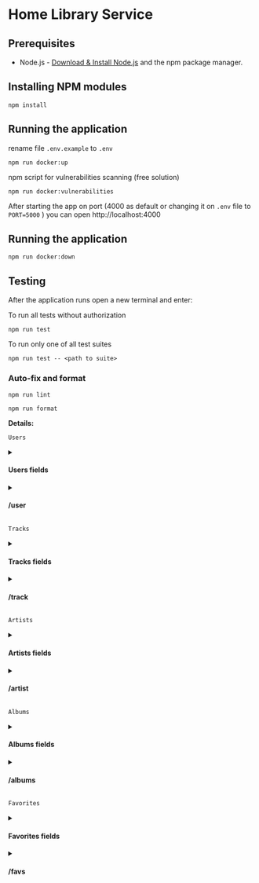 # Home Library Service

## Prerequisites

- Node.js - [Download & Install Node.js](https://nodejs.org/en/download/) and the npm package manager.

## Installing NPM modules

```
npm install
```

## Running the application

rename file `.env.example` to `.env`

```
npm run docker:up
```

npm script for vulnerabilities scanning (free solution)

```
npm run docker:vulnerabilities
```

After starting the app on port (4000 as default or changing it on `.env` file to `PORT=5000` ) you can open http://localhost:4000

## Running the application

```
npm run docker:down
```

## Testing

After the application runs open a new terminal and enter:

To run all tests without authorization

```
npm run test
```

To run only one of all test suites

```
npm run test -- <path to suite>
```

### Auto-fix and format

```
npm run lint
```

```
npm run format
```

**Details:**

`Users`

<details>
<summary><h4>Users fields</h4></summary>
<pre>
  {
    id: string; // uuid v4
    login: string;
    password: string;
    version: number; // integer number, increments on update
    createdAt: number; // timestamp of creation
    updatedAt: number; // timestamp of last update
  }
</pre>
</details>
<details>
<summary><h4>/user</h4></summary>

The user's password does not exist from the server response.

- `GET /user` - get all users
  - Server answer with `status code` **200** and all users records
- `GET /user/:id` - get single user by id

  - Server answer with `status code` **200** and record with `id === userId` if it exists
  - Server answer with `status code` **400** if `userId` is invalid (not `uuid`)
  - Server answer with `status code` **404** if a record with `id === userId` doesn't exist

- `POST /user` - create a user

  ```javascript
  {
    login: string;
    password: string;
  }
  ```

  - Server answer with `status code` **201** and newly created record if the request is valid
  - Server answer with `status code` **400** if request `body` does not contain **required** fields

- `PUT /user/:id` - update the user's password
  ```javascript
  {
    oldPassword: string; // previous password
    newPassword: string; // new password
  }
  ```
  - Server answer with` status code` **200** and updated record if request is valid
  - Server answer with` status code` **400** if `userId` is invalid (not `uuid`)
  - Server answer with` status code` **404** if a record with `id === userId` doesn't exist
  - Server answer with` status code` **403** if `oldPassword` is wrong
- `DELETE /user/:id` - delete the user

  - Server answer with `status code` **204** if the record is found and deleted
  - Server answer with `status code` **400** if `userId` is invalid (not `uuid`)
  - Server answer with `status code` **404** if record with `id === userId` doesn't exist
  </details>

`Tracks`

<details>
<summary><h4>Tracks fields</h4></summary>
<pre>
  {
    id: string; // uuid v4
    name: string;
    artistId: string | null; // refers to Artist
    albumId: string | null; // refers to Album
    duration: number; // integer number
  }
</pre>
</details>

<details>
<summary><h4>/track</h4></summary>

- `GET /track` - get all tracks
  - Server answer with `status code` **200** and all tracks records
- `GET /track/:id` - get a single track by id
  - Serveshould answer with `status code` **200** and record with `id === trackId` if it exists
  - Server answer with `status code` **400** if `trackId` is invalid (not `uuid`)
  - Server answer with `status code` **404** if record with `id === trackId` doesn't exist
- `POST /track` - create a new track

  ```javascript
  {
    name: string;
    artistId: string;
    albumId: string;
    duration: number;
  }
  ```

  - Server answer with `status code` **201** and newly created record if the request is valid
  - Server answer with `status code` **400** if request `body` does not contain **required** fields

- `PUT /track/:id` - update track info

  ```javascript
  optional fields{
    name: string;
    artistId: string;
    albumId: string;
    duration: number;
  }
  ```

  - Server answer with` status code` **200** and updated record if the request is valid
  - Server answer with` status code` **400** if `trackId` is invalid (not `uuid`)
  - Server answer with` status code` **404** if a record with `id === trackId` doesn't exist

- `DELETE /track/:id` - delete track

  - Server answer with `status code` **204** if the record is found and deleted
  - Server answer with `status code` **400** if `trackId` is invalid (not `uuid`)
  - Server answer with `status code` **404** if a record with `id === trackId` doesn't exist
  </details>

`Artists`

<details>
<summary><h4>Artists fields</h4></summary>
<pre>
{
  id: string; // uuid v4
  name: string;
  grammy: boolean;
}
</pre>
</details>

<details>
<summary><h4>/artist</h4></summary>

- `GET /artist` - get all artists
  - Server answer with `status code` **200** and all artist's records
- `GET /artist/:id` - get a single artist by id
  - Server answer with `status code` **200** and record with `id === artistId` if it exists
  - Server answer with `status code` **400** if `artistId` is invalid (not `uuid`)
  - Server answer with `status code` **404** if a record with `id === artistId` doesn't exist
- `POST /artist` - create a new artist

```javascript
{
  name: string;
  grammy: boolean;
}
```

- Server answer with `status code` **201** and newly created record if the request is valid
- Server answer with `status code` **400** if request `body` does not contain **required** fields
- `PUT /artist/:id` - update artist info

```javascript
{
  name: string;
  grammy: boolean;
}
```

- Server answer with` status code` **200** and updated record if the request is valid
- Server answer with` status code` **400** if `artist` is invalid (not `uuid`)
- Server answer with` status code` **404** if a record with `id === artistId` doesn't exist
- `DELETE /artist/:id` - delete an album

  - Server answer with `status code` **204** if the record is found and deleted
  - Server answer with `status code` **400** if `artistId` is invalid (not `uuid`)
  - Server answer with `status code` **404** if a record with `id === artistId` doesn't exist
  </details>

`Albums`

<details>
<summary><h4>Albums fields</h4></summary>
<pre>
{
  id: string; // uuid v4
  name: string;
  year: number;
  artistId: string | null; // refers to Artist
}
</pre>
</details>

<details>
<summary><h4>/albums</h4></summary>

- `GET /album` - get all albums
  - Server answer with `status code` **200** and all albums records
- `GET /album/:id` - get a single album by id
  - Server answer with `status code` **200** and record with `id === albumId` if it exists
  - Server answer with `status code` **400** if `albumId` is invalid (not `uuid`)
  - Server answer with `status code` **404** if a record with `id === albumId` doesn't exist
- `POST /album` - Create a new album

```javascript
{
  name: string;
  year: number;
  artistId: string | null; // refers to Artist
}
```

- Server answer with `status code` **201** and newly created record if the request is valid
- Server answer with `status code` **400** if request `body` does not contain **required** fields
- `PUT /album/:id` - update album info

```javascript
{
  name: string;
  year: number;
  artistId: string | null; // refers to Artist
}
```

- Server answer with` status code` **200** and updated record if the request is valid
- Server answer with` status code` **400** if `albumId` is invalid (not `uuid`)
- Server answer with` status code` **404** if a record with `id === albumId` doesn't exist
- `DELETE /album/:id` - delete an album

  - Server answer with `status code` **204** if the record is found and deleted
  - Server answer with `status code` **400** if `albumId` is invalid (not `uuid`)
  - Server answer with `status code` **404** if a record with `id === albumId` doesn't exist
  </details>

`Favorites`

<details>
<summary><h4>Favorites fields</h4></summary>
<pre>
{
  artists: string[]; // favorite artists
  albums: string[]; // favorite albums
  tracks: string[]; // favorite tracks
}
</pre>
</details>

<details>
<summary><h4>/favs</h4></summary>
A non-existing entity can't be added to `Favorites`.

- `GET /favs` - get all favorites

  - Server answered with `status code` **200** and all favorite records (**not their ids**), split by entity type:

  ```javascript
  {
    artists: Artist[];
    albums: Album[];
    tracks: Track[];
  }
  ```

- `POST /favs/track/:id` - add the track to the favorites
  - Server answer with `status code` **201** if track with `id === trackId` exists
  - Server answer with `status code` **400** if `trackId` is invalid (not `uuid`)
  - Server answer with `status code` **422** if track with `id === trackId` doesn't exist
- `DELETE /favs/track/:id` - delete the track from favorites
  - Server answer with `status code` **204** if the track was in favorites and now its deleted id is found and deleted
  - Server answer with `status code` **400** if `trackId` is invalid (not `uuid`)
  - Server answer with `status code` **404** if the corresponding track is not favorite
- `POST /favs/album/:id` - add the album to the favorites
  - Server answer with `status code` **201** if album with `id === albumId` exists
  - Server answer with `status code` **400** if `albumId` is invalid (not `uuid`)
  - Server answer with `status code` **422** if an album with `id === albumId` doesn't exist
- `DELETE /favs/album/:id` - delete the album from favorites
  - Server answer with `status code` **204** if the album was in favorites and now its deleted id is found and deleted
  - Server answer with `status code` **400** if `albumId` is invalid (not `uuid`)
  - Server answer with `status code` **404** if the corresponding album is not favorite
- `POST /favs/artist/:id` - add artist to the favorites
  - Server answer with `status code` **201** if artist with `id === artistId` exists
  - Server answer with `status code` **400** if `artistId` is invalid (not `uuid`)
  - Server answer with `status code` **422** if an artist with `id === artistId` doesn't exist
- `DELETE /favs/artist/:id` - delete artist from favorites
  - Server answer with `status code` **204** if the artist was in favorites and now its deleted id is found and deleted
  - Server answer with `status code` **400** if `artistId` is invalid (not `uuid`)
  - Server answer with `status code` **404** if the corresponding artist is not favorite

When you delete `Artist`, `Album` or `Track`, its `id` is deleted from favorites (it was there) and references to it in other entities are equal `null`. For example: `Artist` is deleted => this `artistId` in corresponding `Albums`'s and `Track`'s equal `null` + this artist's `id` is deleted from favorites, same logic for `Album` and `Track`.

</details>

